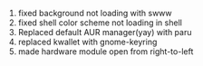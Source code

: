 1. fixed background not loading with swww
2. fixed shell color scheme not loading in shell
3. Replaced default AUR manager(yay) with paru
4. replaced kwallet with gnome-keyring
5. made hardware module open from right-to-left
